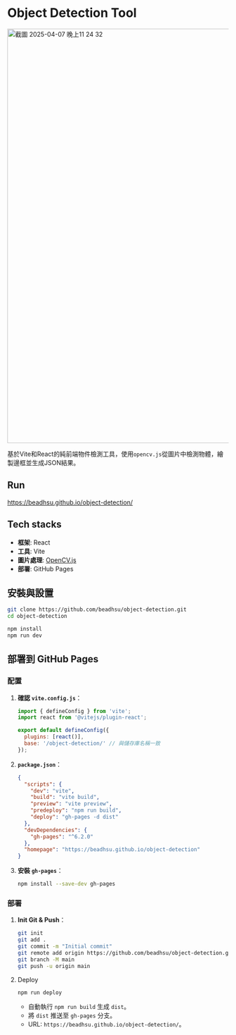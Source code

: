 # Object Detection Tool

<img width="941" alt="截圖 2025-04-07 晚上11 24 32" src="https://github.com/user-attachments/assets/22a9242f-ed22-4a0c-80f0-5c9211e466ac" />


基於Vite和React的純前端物件檢測工具，使用`opencv.js`從圖片中檢測物體，繪製邊框並生成JSON結果。

## Run
https://beadhsu.github.io/object-detection/

## Tech stacks
- **框架**: React
- **工具**: Vite
- **圖片處理**: [OpenCV.js](https://docs.opencv.org/4.x/d5/d10/tutorial_js_root.html)
- **部署**: GitHub Pages

## 安裝與設置
 ```bash
 git clone https://github.com/beadhsu/object-detection.git
 cd object-detection

 npm install
 npm run dev
 ```

## 部署到 GitHub Pages
### 配置
1. **確認 `vite.config.js`**：
   ```javascript
   import { defineConfig } from 'vite';
   import react from '@vitejs/plugin-react';

   export default defineConfig({
     plugins: [react()],
     base: '/object-detection/' // 與儲存庫名稱一致
   });
   ```

2. **`package.json`**：
   ```json
   {
     "scripts": {
       "dev": "vite",
       "build": "vite build",
       "preview": "vite preview",
       "predeploy": "npm run build",
       "deploy": "gh-pages -d dist"
     },
     "devDependencies": {
       "gh-pages": "^6.2.0"
     },
     "homepage": "https://beadhsu.github.io/object-detection"
   }
   ```

3. **安裝 `gh-pages`**：
   ```bash
   npm install --save-dev gh-pages
   ```

### 部署
1. **Init Git & Push**：
   ```bash
   git init
   git add .
   git commit -m "Initial commit"
   git remote add origin https://github.com/beadhsu/object-detection.git
   git branch -M main
   git push -u origin main
   ```

2. Deploy
   ```bash
   npm run deploy
   ```
   - 自動執行 `npm run build` 生成 `dist`。
   - 將 `dist` 推送至 `gh-pages` 分支。
   - URL: `https://beadhsu.github.io/object-detection/`。
